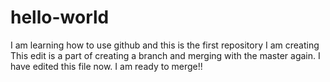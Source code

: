 # hello-world
I am learning how to use github and this is the first repository I am creating
This edit is a part of creating a branch and merging with the master again. I have edited this file now. I am ready to merge!!
